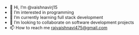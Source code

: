- 👋 Hi, I’m @vaishnavirj15
- 👀 I’m interested in programming
- 🌱 I’m currently learning full stack development
- 💞️ I’m looking to collaborate on software development projects
- 📫 How to reach me rajvaishnavi475@gmail.com

<!---
vaishnavirj15/vaishnavirj15 is a ✨ special ✨ repository because its `README.md` (this file) appears on your GitHub profile.
You can click the Preview link to take a look at your changes.
--->

